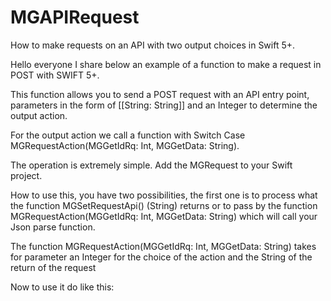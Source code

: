 # MGAPIRequest
How to make requests on an API with two output choices in Swift 5+.

Hello everyone I share below an example of a function to make a request in POST with SWIFT 5+.

This function allows you to send a POST request with an API entry point, parameters in the form of [[String: String]] and an Integer to determine the output action.

For the output action we call a function with Switch Case MGRequestAction(MGGetIdRq: Int, MGGetData: String).

The operation is extremely simple. Add the MGRequest to your Swift project.

How to use this, you have two possibilities, the first one is to process what the function MGSetRequestApi() (String) returns or to pass by the function MGRequestAction(MGGetIdRq: Int, MGGetData: String) which will call your Json parse function.

The function MGRequestAction(MGGetIdRq: Int, MGGetData: String) takes for parameter an Integer for the choice of the action and the String of the return of the request

Now to use it do like this:
